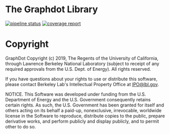 # The Graphdot Library

[![pipeline status](https://gitlab.com/yhtang/graphdot/badges/feature/pycuda/pipeline.svg)](https://gitlab.com/yhtang/graphdot/commits/feature/pycuda)
[![coverage report](https://gitlab.com/yhtang/graphdot/badges/feature/pycuda/coverage.svg)](https://gitlab.com/yhtang/graphdot/commits/feature/pycuda)


# Copyright

GraphDot Copyright (c) 2019, The Regents of the University of California,
through Lawrence Berkeley National Laboratory (subject to receipt of any
required approvals from the U.S. Dept. of Energy).  All rights reserved.

If you have questions about your rights to use or distribute this software,
please contact Berkeley Lab's Intellectual Property Office at
IPO@lbl.gov.

NOTICE.  This Software was developed under funding from the U.S. Department
of Energy and the U.S. Government consequently retains certain rights.  As
such, the U.S. Government has been granted for itself and others acting on
its behalf a paid-up, nonexclusive, irrevocable, worldwide license in the
Software to reproduce, distribute copies to the public, prepare derivative
works, and perform publicly and display publicly, and to permit other to do
so.
